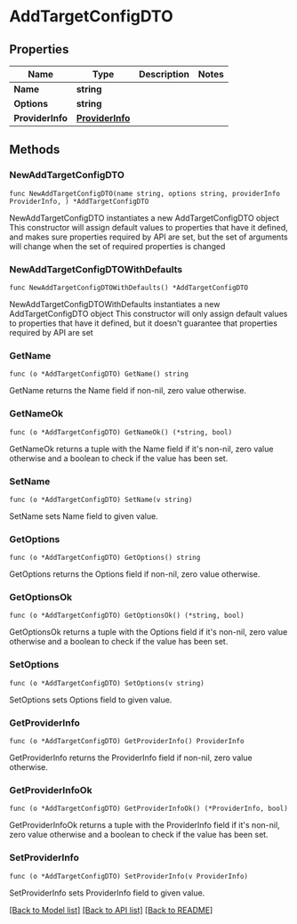 # AddTargetConfigDTO

## Properties

Name | Type | Description | Notes
------------ | ------------- | ------------- | -------------
**Name** | **string** |  | 
**Options** | **string** |  | 
**ProviderInfo** | [**ProviderInfo**](ProviderInfo.md) |  | 

## Methods

### NewAddTargetConfigDTO

`func NewAddTargetConfigDTO(name string, options string, providerInfo ProviderInfo, ) *AddTargetConfigDTO`

NewAddTargetConfigDTO instantiates a new AddTargetConfigDTO object
This constructor will assign default values to properties that have it defined,
and makes sure properties required by API are set, but the set of arguments
will change when the set of required properties is changed

### NewAddTargetConfigDTOWithDefaults

`func NewAddTargetConfigDTOWithDefaults() *AddTargetConfigDTO`

NewAddTargetConfigDTOWithDefaults instantiates a new AddTargetConfigDTO object
This constructor will only assign default values to properties that have it defined,
but it doesn't guarantee that properties required by API are set

### GetName

`func (o *AddTargetConfigDTO) GetName() string`

GetName returns the Name field if non-nil, zero value otherwise.

### GetNameOk

`func (o *AddTargetConfigDTO) GetNameOk() (*string, bool)`

GetNameOk returns a tuple with the Name field if it's non-nil, zero value otherwise
and a boolean to check if the value has been set.

### SetName

`func (o *AddTargetConfigDTO) SetName(v string)`

SetName sets Name field to given value.


### GetOptions

`func (o *AddTargetConfigDTO) GetOptions() string`

GetOptions returns the Options field if non-nil, zero value otherwise.

### GetOptionsOk

`func (o *AddTargetConfigDTO) GetOptionsOk() (*string, bool)`

GetOptionsOk returns a tuple with the Options field if it's non-nil, zero value otherwise
and a boolean to check if the value has been set.

### SetOptions

`func (o *AddTargetConfigDTO) SetOptions(v string)`

SetOptions sets Options field to given value.


### GetProviderInfo

`func (o *AddTargetConfigDTO) GetProviderInfo() ProviderInfo`

GetProviderInfo returns the ProviderInfo field if non-nil, zero value otherwise.

### GetProviderInfoOk

`func (o *AddTargetConfigDTO) GetProviderInfoOk() (*ProviderInfo, bool)`

GetProviderInfoOk returns a tuple with the ProviderInfo field if it's non-nil, zero value otherwise
and a boolean to check if the value has been set.

### SetProviderInfo

`func (o *AddTargetConfigDTO) SetProviderInfo(v ProviderInfo)`

SetProviderInfo sets ProviderInfo field to given value.



[[Back to Model list]](../README.md#documentation-for-models) [[Back to API list]](../README.md#documentation-for-api-endpoints) [[Back to README]](../README.md)


